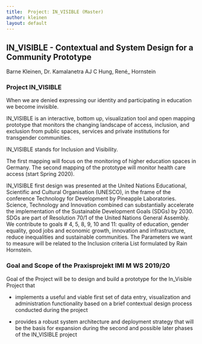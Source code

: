 ```yaml
---
title:  Project: IN_VISIBLE (Master)
author: kleinen
layout: default
---
```


## IN_VISIBLE - Contextual and System Design for a Community Prototype

Barne Kleinen, Dr. Kamalanetra AJ C Hung, René_ Hornstein
### Project IN_VISIBLE

When we are denied expressing our identity and participating in education we become invisible.

IN_VISIBLE is an interactive, bottom ­up, visualization tool and open mapping prototype that monitors the changing landscape of access, inclusion, and exclusion from public spaces, services and private institutions for transgender communities.  

IN_VISIBLE stands for Inclusion and Visibility.

The first mapping will focus on the monitoring of higher education spaces in Germany. The second mapping of the prototype will monitor health care access (start Spring 2020).  

IN_VISIBLE first design was presented at the United Nations Educational, Scientific and Cultural Organisation (UNESCO), in the frame of the conference Technology for Development by Pineapple Laboratories.  Science, Technology and Innovation combined can substantially accelerate the implementation of the Sustainable Development Goals (SDGs) by 2030. SDGs are part of Resolution 70/1 of the United Nations General Assembly. We contribute to goals # 4, 5, 8, 9, 10 and 11: quality of education, gender equality, good jobs and economic growth, innovation and infrastructure, reduce inequalities and sustainable communities. The Parameters we want to measure will be related to the Inclusion criteria List formulated by Rain Hornstein.
### Goal and Scope of the Praxisprojekt IMI M WS 2019/20

Goal of the Project will be to design and build a prototype for the In_Visible Project that

* implements a useful and viable first set of data entry, visualization and administration functionality based on a brief contextual design process conducted during the project

* provides a robust system architecture and deployment strategy that will be the basis for expansion during the second and possible later phases of the IN_VISIBLE project
